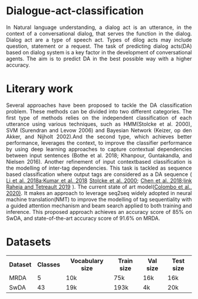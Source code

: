 <h1 align="justify">Dialogue-act-classification</h1>
<p align="justify">In Natural language understanding, a dialog act is an utterance, in the context of a conversational dialog, that serves the function in the dialog. Dialog act are a type of speech act. Types of dilog acts may include question, statement or a request. The task of predicting dialog acts(DA) based on dialog system is a key factor in the development of conversational agents. The aim is to predict DA in the best possible way with a higher accuracy.</p>

<h1 align="justify">Literary work</h1>
<p align="justify">Several approaches have been proposed to tackle the DA classification problem. These methods can be divided into two different categories. The first type of methods relies on the independent classification of each utterance using various techniques, such as HMM(Stolcke et al. 2000), SVM (Surendran and Levow 2006) and Bayesian Network (Keizer, op den Akker, and Nijholt 2002).And the second type, which achieves better performance, leverages the context, to improve the classifier performance by using deep learning approaches to capture contextual dependencies between input sentences (Bothe et al. 2018; Khanpour, Guntakandla, and Nielsen 2016). Another refinement of input contextbased classification is the modelling of inter-tag dependencies. This task is tackled as sequence based classification where output tags are considered as a DA sequence (<a href="https://arxiv.org/abs/1904.08637"> Li et al. 2018a</a>;<a href="https://arxiv.org/abs/1810.09154">Kumar et al. 2018</a>  <a href="https://aclanthology.org/J00-3003/">Stolcke et al. 2000</a>; <a href="https://arxiv.org/abs/1810.09154">Chen et al. 2018</a>;<a href="https://arxiv.org/abs/1904.02594">link Raheja and Tetreault 2019</a> ). The current state of art model(<a href="https://arxiv.org/abs/2002.08801">Colombo et al., 2020)</a>. It makes an approach to leverage seq2seq widely adopted in neural machine translation(NMT) to improve the modelling of tag sequentiality with a guided attention mechanism and beam search applied to both training and inference. This proposed approach achieves an accuracy score of 85% on SwDA, and state-of-the-art accuracy score of 91.6% on MRDA.</p>


<h1 align="justify">Datasets</h1> 
<table>
  <tr>
    <th>Dataset</th>
    <th>Classes</th>
    <th>Vocabulary size</th>
    <th>Train size</th>
    <th>Val size</th>
    <th>Test size</th>
  </tr>
  <tr>
    <td>MRDA</td>
    <td>5</td>
    <td>10k</td>
    <td>75k</td>
    <td>16k</td>
    <td>16k</td>
  </tr>
   <tr>
    <td>SwDA</td>
    <td>43</td>
    <td>19k</td>
    <td>193k</td>
    <td>4k</td>
    <td>20k</td>
  </tr>
</table>
